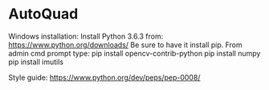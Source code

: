 # AutoQuad

Windows installation:
Install Python 3.6.3 from: https://www.python.org/downloads/
Be sure to have it install pip.
From admin cmd prompt type: 
pip install opencv-contrib-python
pip install numpy
pip install imutils


Style guide: https://www.python.org/dev/peps/pep-0008/